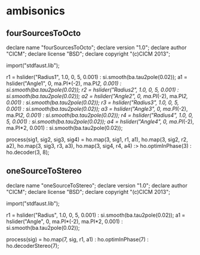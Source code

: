 # ambisonics


## fourSourcesToOcto

<!-- faust-run -->

declare name "fourSourcesToOcto";
declare version "1.0";
declare author "CICM";
declare license "BSD";
declare copyright "(c)CICM 2013";

import("stdfaust.lib");

r1 = hslider("Radius1", 1.0, 0, 5, 0.001) : si.smooth(ba.tau2pole(0.02));
a1 = hslider("Angle1", 0, ma.PI*(-2), ma.PI*2, 0.001) : si.smooth(ba.tau2pole(0.02));
r2 = hslider("Radius2", 1.0, 0, 5, 0.001) : si.smooth(ba.tau2pole(0.02));
a2 = hslider("Angle2", 0, ma.PI*(-2), ma.PI*2, 0.001) : si.smooth(ba.tau2pole(0.02));
r3 = hslider("Radius3", 1.0, 0, 5, 0.001) : si.smooth(ba.tau2pole(0.02));
a3 = hslider("Angle3", 0, ma.PI*(-2), ma.PI*2, 0.001) : si.smooth(ba.tau2pole(0.02));
r4 = hslider("Radius4", 1.0, 0, 5, 0.001) : si.smooth(ba.tau2pole(0.02));
a4 = hslider("Angle4", 0, ma.PI*(-2), ma.PI*2, 0.001) : si.smooth(ba.tau2pole(0.02));

process(sig1, sig2, sig3, sig4) = ho.map(3, sig1, r1, a1), ho.map(3, sig2, r2, a2), ho.map(3, sig3, r3, a3), ho.map(3, sig4, r4, a4) :> ho.optimInPhase(3) : ho.decoder(3, 8);



<!-- /faust-run -->


## oneSourceToStereo

<!-- faust-run -->

declare name "oneSourceToStereo";
declare version "1.0";
declare author "CICM";
declare license "BSD";
declare copyright "(c)CICM 2013";

import("stdfaust.lib");

r1 = hslider("Radius", 1.0, 0, 5, 0.001) : si.smooth(ba.tau2pole(0.02));
a1 = hslider("Angle", 0, ma.PI*(-2), ma.PI*2, 0.001) : si.smooth(ba.tau2pole(0.02));

process(sig) = ho.map(7, sig, r1, a1) : ho.optimInPhase(7) : ho.decoderStereo(7);

<!-- /faust-run -->

